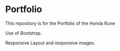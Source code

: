 # Portfolio

This repository is for the Portfolio of the Honda Rune

Use of Bootstrap.

Responsive Layout and responsive images.

